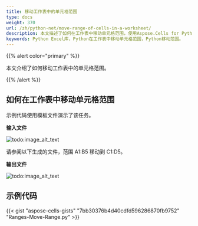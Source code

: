 ```yaml
---
title: 移动工作表中的单元格范围
type: docs
weight: 370
url: /zh/python-net/move-range-of-cells-in-a-worksheet/
description: 本文描述了如何在工作表中移动单元格范围，使用Aspose.Cells for Python via .NET库。
keywords: Python Excel库，Python在工作表中移动单元格范围，Python移动范围。
---
```


{{% alert color="primary" %}} 

本文介绍了如何移动工作表中的单元格范围。

{{% /alert %}} 
## **如何在工作表中移动单元格范围**
示例代码使用模板文件演示了该任务。

**输入文件** 

![todo:image_alt_text](move-range-of-cells-in-a-worksheet_1.png)

请参阅以下生成的文件，范围 A1:B5 移动到 C1:D5。

**输出文件** 

![todo:image_alt_text](move-range-of-cells-in-a-worksheet_2.png)

## **示例代码**
{{< gist "aspose-cells-gists" "7bb30376b4d40cdfd596286870fb9752" "Ranges-Move-Range.py" >}}
